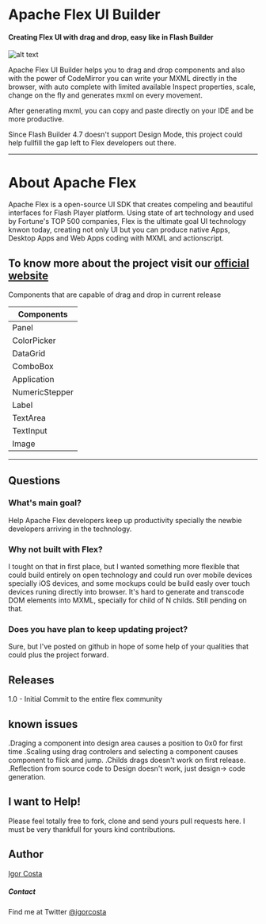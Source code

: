 # Apache Flex UI Builder

#### Creating Flex UI with drag and drop, easy like in Flash Builder

![alt text](https://raw.github.com/igorcosta/ApacheFlexUIBuilder/master/temp/first-shot.png "Screenshot")


Apache Flex UI Builder helps you to drag and drop components and also with the power of CodeMirror you
can write your MXML directly in the browser, with auto complete with limited available
Inspect properties, scale, change on the fly and generates mxml on every movement.

After generating mxml, you can copy and paste directly on your IDE and be more productive.

Since Flash Builder 4.7 doesn't support Design Mode, this project could help fullfill the gap left
to Flex developers out there.

---
# About Apache Flex

Apache Flex is a open-source UI SDK that creates compeling and beautiful interfaces for Flash Player platform.
Using state of art technology and used by Fortune's TOP 500 companies, Flex is the ultimate goal UI technology 
knwon today, creating not only UI but you can produce native Apps, Desktop Apps and Web Apps coding with MXML and 
actionscript.

To know more about the project visit our [official website](http://flex.apache.org)
---
Components that are capable of drag and drop in current release

| Components    |
|---------------|
| Panel         |
| ColorPicker   |
| DataGrid      |
| ComboBox      |
| Application   |
| NumericStepper|
| Label         |
| TextArea      |
| TextInput     |
| Image         |

---
## Questions

### What's main goal?
  Help Apache Flex developers keep up productivity specially the newbie developers arriving in the technology.

### Why not built with Flex?
  I tought on that in first place, but I wanted something more flexible that could build entirely on open technology
  and could run over mobile devices specially iOS devices, and some mockups could be build easly over touch devices
  runing directly into browser. 
  It's hard to generate and transcode DOM elements into MXML, specially for child of N childs. Still pending on that.

### Does you have plan to keep updating project?
  Sure, but I've posted on github in hope of some help of your qualities that could plus the project forward.

## Releases

1.0 - Initial Commit to the entire flex community

## known issues

.Draging a component into design area causes a position to 0x0 for first time
.Scaling using drag controlers and selecting a component causes component to flick and jump.
.Childs drags doesn't work on first release.
.Reflection from source code to Design doesn't work, just design-> code generation.


## I want to Help!

  Please feel totally free to fork, clone and send yours pull requests here. 
  I must be very thankfull for yours kind contributions.

## Author

[Igor Costa](http://www.igorcosta.com)
##### Contact

Find me at Twitter [@igorcosta](http://www.twitter.com/igorcosta)
